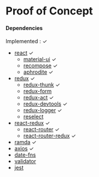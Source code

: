 # Proof of Concept

#### Dependencies
Implemented : ✓
- [react](https://reactjs.org/) ✓
  - [material-ui](http://www.material-ui.com/) ✓
  - [recompose](https://github.com/acdlite/recompose) ✓
  - [aphrodite](https://github.com/Khan/aphrodite) ✓  
- [redux](https://redux.js.org/) ✓
  - [redux-thunk](https://github.com/gaearon/redux-thunk) ✓
  - [redux-form](https://redux-form.com/)
  - [redux-act](https://github.com/pauldijou/redux-act) ✓
  - [redux-devtools](https://github.com/gaearon/redux-devtools) ✓
  - [redux-logger](https://github.com/evgenyrodionov/redux-logger) ✓
  - [reselect](https://github.com/reactjs/reselect)
- [react-redux](https://github.com/reactjs/react-redux) ✓
  - [react-router](https://github.com/ReactTraining/react-router) ✓
  - [react-router-redux](https://github.com/ReactTraining/react-router/tree/master/packages/react-router-redux) ✓
- [ramda](http://ramdajs.com/) ✓
- [axios](https://github.com/axios/axios) ✓
- [date-fns](https://date-fns.org/)
- [validator](https://github.com/chriso/validator.js)
- [jest](https://facebook.github.io/jest/)
